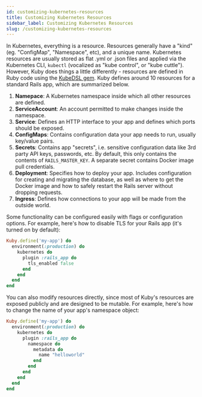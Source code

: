 ```yaml
---
id: customizing-kubernetes-resources
title: Customizing Kubernetes Resources
sidebar_label: Customizing Kubernetes Resources
slug: /customizing-kubernetes-resources
---
```


In Kubernetes, everything is a resource. Resources generally have a "kind" (eg. "ConfigMap", "Namespace", etc), and a unique name. Kubernetes resources are usually stored as flat .yml or .json files and applied via the Kubernetes CLI, `kubectl` (vocalized as "kube control", or "kube cuttle"). However, Kuby does things a little differently - resources are defined in Ruby code using the [KubeDSL gem](https://github.com/getkuby/kube-dsl). Kuby defines around 10 resources for a standard Rails app, which are summarized below.

1. **Namepace**: A Kubernetes namespace inside which all other resources are defined.
1. **ServiceAccount**: An account permitted to make changes inside the namespace.
1. **Service**: Defines an HTTP interface to your app and defines which ports should be exposed.
1. **ConfigMaps**: Contains configuration data your app needs to run, usually key/value pairs.
1. **Secrets**: Contains app "secrets", i.e. sensitive configuration data like 3rd party API keys, passwords, etc. By default, this only contains the contents of `RAILS_MASTER_KEY`. A separate secret contains Docker image pull credentials.
1. **Deployment**: Specifies how to deploy your app. Includes configuration for creating and migrating the database, as well as where to get the Docker image and how to safely restart the Rails server without dropping requests.
1. **Ingress**: Defines how connections to your app will be made from the outside world.

Some functionality can be configured easily with flags or configuration options. For example, here's how to disable TLS for your Rails app (it's turned on by default):

```ruby
Kuby.define('my-app') do
  environment(:production) do
    kubernetes do
      plugin :rails_app do
        tls_enabled false
      end
    end
  end
end
```

You can also modify resources directly, since most of Kuby's resources are exposed publicly and are designed to be mutable. For example, here's how to change the name of your app's namespace object:

```ruby
Kuby.define('my-app') do
  environment(:production) do
    kubernetes do
      plugin :rails_app do
        namespace do
          metadata do
            name "helloworld"
          end
        end
      end
    end
  end
end
```

